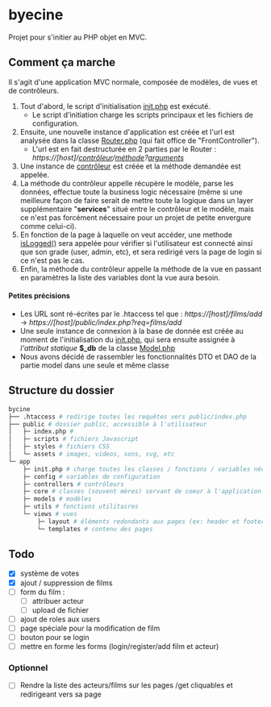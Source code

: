 # byecine
Projet pour s'initier au PHP objet en MVC. 

## Comment ça marche
Il s'agit d'une application MVC normale, composée de modèles, de vues et de contrôleurs.

1. Tout d'abord, le script d'initialisation [init.php](src/init.php) est exécuté.
    - Le script d'initiation charge les scripts principaux et les fichiers de configuration.
2. Ensuite, une nouvelle instance d'application est créée et l'url est analysée dans la classe [Router.php](src/core/Router.php) (qui fait office de "FrontController").
    - L'url est en fait destructurée en 2 parties par le Router : *https://\[host\]/[contrôleur]()/[méthode]()?[arguments]()*
3. Une instance de [contrôleur](src/controllers) est créée et la méthode demandée est appelée.
4. La méthode du contrôleur appelle récupère le modèle, parse les données, effectue toute la business logic nécessaire (même si une meilleure façon de faire serait de mettre toute la logique dans un layer supplémentaire "**services**" situé entre le contrôleur et le modèle, mais ce n'est pas forcément nécessaire pour un projet de petite envergure comme celui-ci).
5. En fonction de la page à laquelle on veut accéder, une methode [isLogged()](src/utils/session.php) sera appelée pour vérifier si l'utilisateur est connecté ainsi que son grade (user, admin, etc), et sera redirigé vers la page de login si ce n'est pas le cas.
6. Enfin, la méthode du contrôleur appelle la méthode de la vue en passant en paramètres la liste des variables dont la vue aura besoin.

#### Petites précisions
- Les URL sont ré-écrites par le .htaccess tel que : *https://\[host\]/films/add* -> *https://\[host\]/public/index.php?req=films/add*
- Une seule instance de connexion à la base de donnée est créée au moment de l'initialisation du [init.php](src/init.php), qui sera ensuite assignée à *l'attribut statique* **$_db** de la classe [Model.php](src/core/Model.php) 
- Nous avons décidé de rassembler les fonctionnalités DTO et DAO de la partie model dans une seule et même classe

## Structure du dossier

```bash
bycine 
├── .htaccess # redirige toutes les requêtes vers public/index.php
├── public # dossier public, accessible à l'utilisateur 
│   ├─ index.php # 
│   ├─ scripts # fichiers Javascript
│   ├─ styles # fichiers CSS
│   └─ assets # images, videos, sons, svg, etc 
└─ app
    ├─ init.php # charge toutes les classes / fonctions / variables nécessaires au bon fonctionnement de l'app
    ├─ config # variables de configuration
    ├─ controllers # contrôleurs
    ├─ core # classes (souvent mères) servant de coeur à l'application
    ├─ models # modèles
    ├─ utils # fonctions utilitaires
    └─ views # vues
        ├─ layout # éléments redondants aux pages (ex: header et footer)
        └─ templates # contenu des pages
```

## Todo

- [x] système de votes
- [x] ajout / suppression de films
- [ ] form du film :
    - [ ] attribuer acteur
    - [ ] upload de fichier
- [ ] ajout de roles aux users
- [ ] page spéciale pour la modification de film
- [ ] bouton pour se login
- [ ] mettre en forme les forms (login/register/add film et acteur)

### Optionnel 

- [ ] Rendre la liste des acteurs/films sur les pages /get cliquables et redirigeant vers sa page